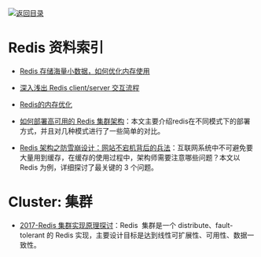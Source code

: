 [![返回目录](https://parg.co/UGo)](https://parg.co/b4z) 
 


 


 


 



# Redis 资料索引



- [Redis 存储海量小数据，如何优化内存使用](http://zzyongx.github.io/blogs/redis-memory-optimization-when-store-small-data.html) 

- [深入浅出 Redis client/server 交互流程](http://www.infoq.com/cn/articles/communication-redis-clientserver) 

- [Redis的内存优化](https://cachecloud.github.io/2017/02/16/Redis%E5%86%85%E5%AD%98%E4%BC%98%E5%8C%96/) 

- [如何部署高可用的 Redis 集群架构](http://rdc.hundsun.com/portal/article/669.html)：本文主要介绍redis在不同模式下的部署方式，并且对几种模式进行了一些简单的对比。 

- [Redis 架构之防雪崩设计：网站不宕机背后的兵法](http://mp.weixin.qq.com/s/TBCEwLVAXdsTszRVpXhVug)：互联网系统中不可避免要大量用到缓存，在缓存的使用过程中，架构师需要注意哪些问题？本文以 Redis 为例，详细探讨了最关键的 3 个问题。


# Cluster: 集群

- [2017-Redis 集群实现原理探讨](https://parg.co/by5)：Redis  集群是一个 distribute、fault-tolerant 的 Redis 实现，主要设计目标是达到线性可扩展性、可用性、数据一致性。

